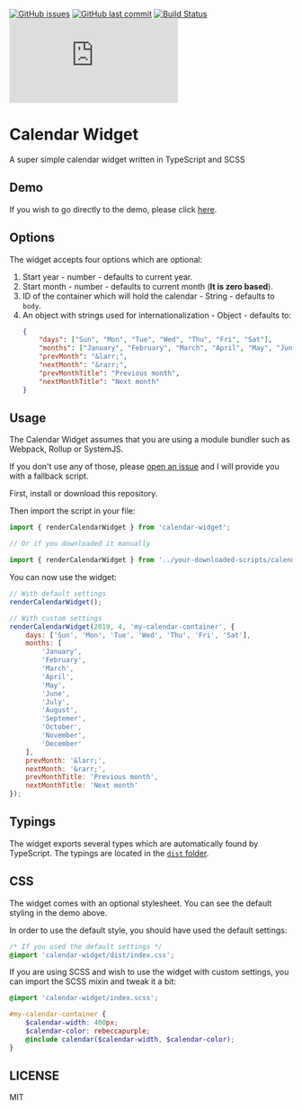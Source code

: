 [![GitHub issues](https://img.shields.io/github/issues/scriptex/calendar-widget.svg)](https://github.com/scriptex/calendar-widget/issues)
[![GitHub last commit](https://img.shields.io/github/last-commit/scriptex/calendar-widget.svg)](https://github.com/scriptex/calendar-widget/commits/master)
[![Build Status](https://travis-ci.org/scriptex/calendar-widget.svg?branch=master)](https://travis-ci.org/scriptex/calendar-widget)
[![Analytics](https://ga-beacon.appspot.com/UA-83446952-1/github.com/scriptex/calendar-widget/README.md)](https://github.com/scriptex/calendar-widget/)

# Calendar Widget

A super simple calendar widget written in TypeScript and SCSS

## Demo

If you wish to go directly to the demo, please click [here](https://codepen.io/scriptex/pen/mgLExx).

## Options

The widget accepts four options which are optional:

1. Start year - number - defaults to current year.
2. Start month - number - defaults to current month (**It is zero based**).
3. ID of the container which will hold the calendar - String - defaults to `body`.
4. An object with strings used for internationalization - Object - defaults to:
    ```json
    {
		"days": ["Sun", "Mon", "Tue", "Wed", "Thu", "Fri", "Sat"],
		"months": ["January", "February", "March", "April", "May", "June", "July", "August", "Septemer", "October", "November", "December"],
		"prevMonth": "&larr;",
		"nextMonth": "&rarr;",
		"prevMonthTitle": "Previous month",
		"nextMonthTitle": "Next month"
	}
	```

## Usage

The Calendar Widget assumes that you are using a module bundler such as Webpack, Rollup or SystemJS.

If you don't use any of those, please [open an issue](https://github.com/scriptex/calendar-widget/issues/new) and I will provide you with a fallback script.

First, install or download this repository.

Then import the script in your file:

```javascript
import { renderCalendarWidget } from 'calendar-widget';

// Or if you downloaded it manually

import { renderCalendarWidget } from '../your-downloaded-scripts/calendar-widget/dist/index.js';
```

You can now use the widget:

```javascript
// With default settings
renderCalendarWidget();

// With custom settings
renderCalendarWidget(2019, 4, 'my-calendar-container', {
	days: ['Sun', 'Mon', 'Tue', 'Wed', 'Thu', 'Fri', 'Sat'],
	months: [
		'January',
		'February',
		'March',
		'April',
		'May',
		'June',
		'July',
		'August',
		'Septemer',
		'October',
		'November',
		'December'
	],
	prevMonth: '&larr;',
	nextMonth: '&rarr;',
	prevMonthTitle: 'Previous month',
	nextMonthTitle: 'Next month'
});
```

## Typings

The widget exports several types which are automatically found by TypeScript. The typings are located in the [`dist` folder](https://github.com/scriptex/calendar-widget/blob/master/dist/index.d.ts).

## CSS

The widget comes with an optional stylesheet. You can see the default styling in the demo above.

In order to use the default style, you should have used the default settings:

```css
/* If you used the default settings */
@import 'calendar-widget/dist/index.css';
```

If you are using SCSS and wish to use the widget with custom settings, you can import the SCSS mixin and tweak it a bit:

```scss
@import 'calendar-widget/index.scss';

#my-calendar-container {
	$calendar-width: 400px;
	$calendar-color: rebeccapurple;
	@include calendar($calendar-width, $calendar-color);
}
```

## LICENSE

MIT
